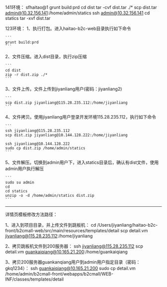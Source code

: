 141环境： sfhaitao@1
grunt build:prd
cd dist
tar -cvf dist.tar ./*
scp dist.tar admin@10.32.156.141:/home/admin/statics
ssh admin@10.32.156.141
cd statics
tar -xvf dist.tar


123环境：
1、执行打包。进入haitao-b2c-web目录执行如下命令

    ```
    grunt build:prd
    ```

2、文件压缩。进入dist目录，执行zip压缩

    ```
    cd dist
    zip -r dist.zip ./*
    ```

3、文件上传。文件上传到jiyanliang用户(密码：jiyanliang2)

    ```
    scp dist.zip jiyanliang@115.28.235.112:/home/jiyanliang
    ```

4、文件拷贝。使用jiyanliang用户登录开发环境115.28.235.112，执行如下命令

    ```
    ssh jiyanliang@115.28.235.112
    scp dist.zip jiyanliang@10.144.128.222:/home/jiyanliang

    ssh jiyanliang@10.144.128.222
    sudo cp dist.zip /home/admin/statics
    ```

5、文件解压。切换到admin用户下，进入statics目录后，确认有dist文件，使用admin用户执行解压

    ```
    sudo su admin
    cd
    cd statics
    unzip -o -d /home/admin/statics dist.zip
    ```

--------------


详情页模板修改方法路径：

1、进入到项目目录，并上传文件到跳板机：
cd /Users/jiyanliang/haitao-b2c-front/b2cmall-web/src/main/resources/templates/detail
scp detail.vm jiyanliang@115.28.235.112:/home/jiyanliang

2、拷贝跳板机文件到200服务器：
ssh jiyanliang@115.28.235.112
scp detail.vm guankaiqiang@10.165.21.200:/home/guankaiqiang

3、拷贝200服务器guankanqiang用户到admin用户指定目录（密码：gkq1234）：
ssh guankaiqiang@10.165.21.200
sudo cp detail.vm /home/admin/b2cmall-front/webapps/b2cmall/WEB-INF/classes/templates/detail


